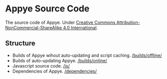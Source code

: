 # Appye Source Code

The source code of Appye.
Under [	Creative Commons Attribution-NonCommercial-ShareAlike 4.0 International](https://creativecommons.org/licenses/by-nc-sa/4.0/).

## Structure
- Builds of Appye wihout auto-updating and script caching. [/builds/offline/](/src/branch/builds/offline)
- Builds of auto-updating Appye. [/builds/online/](/src/branch/builds/online)
- Javascript source code. [/js/](/src/branch/main/js)
- Dependencies of Appye. [/dependencies/](/src/branch/main/dependencies)